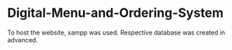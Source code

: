 # Digital-Menu-and-Ordering-System
To host the website, xampp was used.
Respective database was created in advanced.
